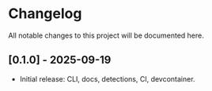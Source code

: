 # Changelog
All notable changes to this project will be documented here.

## [0.1.0] - 2025-09-19
- Initial release: CLI, docs, detections, CI, devcontainer.
